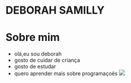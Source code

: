 # DEBORAH SAMILLY

# Sobre mim
- olá,eu sou deborah
- gosto de cuidar de criança 
- gosto de estudar
- quero aprender mais sobre programaçoẽs
![](https://images-wixmp-ed30a86b8c4ca887773594c2.wixmp.com/f/a5d7e694-0571-4b00-8c79-7cc24b3005e6/dfwuuof-488fde74-b9c1-4552-b929-c077b9b88d79.gif?token=eyJ0eXAiOiJKV1QiLCJhbGciOiJIUzI1NiJ9.eyJzdWIiOiJ1cm46YXBwOjdlMGQxODg5ODIyNjQzNzNhNWYwZDQxNWVhMGQyNmUwIiwiaXNzIjoidXJuOmFwcDo3ZTBkMTg4OTgyMjY0MzczYTVmMGQ0MTVlYTBkMjZlMCIsIm9iaiI6W1t7InBhdGgiOiJcL2ZcL2E1ZDdlNjk0LTA1NzEtNGIwMC04Yzc5LTdjYzI0YjMwMDVlNlwvZGZ3dXVvZi00ODhmZGU3NC1iOWMxLTQ1NTItYjkyOS1jMDc3YjliODhkNzkuZ2lmIn1dXSwiYXVkIjpbInVybjpzZXJ2aWNlOmZpbGUuZG93bmxvYWQiXX0.wNA6l_6bO99BnLPyqYry7TxYdHHAd4aEx3pQDMVDqSw)
